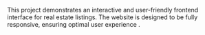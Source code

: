 
This project demonstrates an interactive and user-friendly frontend interface for real 
estate listings. The website is designed to be fully responsive, ensuring optimal user experience . 

